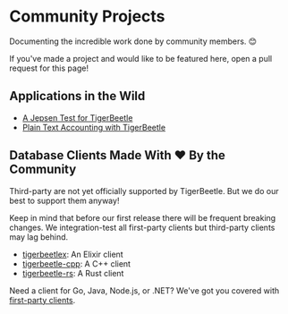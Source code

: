 # Community Projects

Documenting the incredible work done by community members. 😊

If you've made a project and would like to be featured here, open a
pull request for this page!

## Applications in the Wild

* [A Jepsen Test for TigerBeetle](https://github.com/nurturenature/jepsen-tigerbeetle)
* [Plain Text Accounting with TigerBeetle](https://github.com/pondersource/pta-tb-experiment#pta-tb-experiment)

## Database Clients Made With ❤️ By the Community

Third-party are not yet officially supported by TigerBeetle. But we do
our best to support them anyway!

Keep in mind that before our first release there will be frequent breaking
changes. We integration-test all first-party clients but third-party
clients may lag behind.

* [tigerbeetlex](https://github.com/rbino/tigerbeetlex): An Elixir client
* [tigerbeetle-cpp](https://github.com/kassane/tigerbeetle-cpp): A C++ client
* [tigerbeetle-rs](https://github.com/ZetaNumbers/tigerbeetle-rs): A Rust client

Need a client for Go, Java, Node.js, or .NET? We've got you covered
with [first-party
clients](https://github.com/tigerbeetle/tigerbeetle/tree/main/src/clients).
